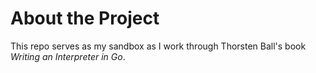 # About the Project

This repo serves as my sandbox as I work through Thorsten Ball's book *Writing an Interpreter in Go*.